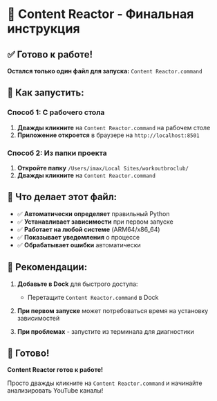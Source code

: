 # 🎉 Content Reactor - Финальная инструкция

## ✅ Готово к работе!

**Остался только один файл для запуска:** `Content Reactor.command`

## 🚀 Как запустить:

### Способ 1: С рабочего стола
1. **Дважды кликните** на `Content Reactor.command` на рабочем столе
2. **Приложение откроется** в браузере на `http://localhost:8501`

### Способ 2: Из папки проекта
1. **Откройте папку** `/Users/imax/Local Sites/workoutbroclub/`
2. **Дважды кликните** на `Content Reactor.command`

## 🔧 Что делает этот файл:

- ✅ **Автоматически определяет** правильный Python
- ✅ **Устанавливает зависимости** при первом запуске
- ✅ **Работает на любой системе** (ARM64/x86_64)
- ✅ **Показывает уведомления** о процессе
- ✅ **Обрабатывает ошибки** автоматически

## 🎯 Рекомендации:

1. **Добавьте в Dock** для быстрого доступа:
   - Перетащите `Content Reactor.command` в Dock
   
2. **При первом запуске** может потребоваться время на установку зависимостей

3. **При проблемах** - запустите из терминала для диагностики

## 🎊 Готово!

**Content Reactor готов к работе!** 

Просто дважды кликните на `Content Reactor.command` и начинайте анализировать YouTube каналы!







